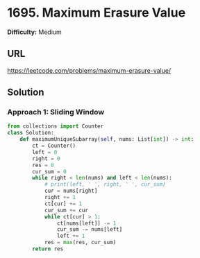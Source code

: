 # 1695. Maximum Erasure Value
**Difficulty:** Medium

## URL

https://leetcode.com/problems/maximum-erasure-value/

## Solution

### Approach 1: Sliding Window

```python
from collections import Counter
class Solution:
    def maximumUniqueSubarray(self, nums: List[int]) -> int:
        ct = Counter()
        left = 0
        right = 0
        res = 0
        cur_sum = 0
        while right < len(nums) and left < len(nums):
            # print(left, ' ', right, ' ', cur_sum)
            cur = nums[right]
            right += 1
            ct[cur] += 1
            cur_sum += cur
            while ct[cur] > 1:
                ct[nums[left]] -= 1
                cur_sum -= nums[left]
                left += 1
            res = max(res, cur_sum)
        return res
```

